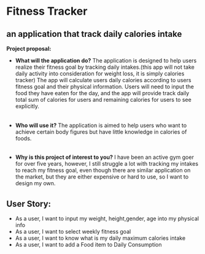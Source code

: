 # Fitness Tracker

## an application that track daily calories intake 

**Project proposal:**
- **What will the application do?**
  The application is designed to help users realize their fitness goal by tracking daily intakes.(this app will not take
  daily activity into consideration for weight loss, it is simply calories tracker) The app will calculate 
  users daily calories according to users fitness goal and their physical information. Users will need to input 
  the food they have eaten for the day, and the app will provide track daily total sum of calories for users and 
  remaining calories for users to see explicitly.
  ###### 
- **Who will use it?**
  The application is aimed to help users who want to achieve certain body figures but have little knowledge in calories 
   of foods.
  ###### 
- **Why is this project of interest to you?**
  I have been an active gym goer for over five years, however, I still struggle a lot with tracking my intakes to 
  reach my fitness goal, even though there are similar application on the market, but they are either expensive or 
  hard to use, so I want to design my own.

###### 

## User Story:
- As a user, I want to input my weight, height,gender, age into my physical info
- As a user, I want to select weekly fitness goal 
- As a user, I want to know what is my daily maximum calories intake
- As a user, I want to add a Food item to Daily Consumption
